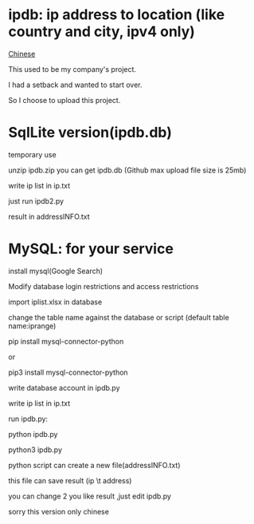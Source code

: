 # ipdb: ip address to location (like country and city, ipv4 only)

[Chinese](https://github.com/Ap0lloTea/ipdb/edit/main/READMEcn.md)

This used to be my company's project.

I had a setback and wanted to start over.

So I choose to upload this project.

# SqlLite version(ipdb.db)

temporary use

unzip ipdb.zip you can get ipdb.db (Github max upload file size is 25mb)

write ip list in ip.txt

just run ipdb2.py

result in addressINFO.txt

# MySQL: for your service

install mysql(Google Search)

Modify database login restrictions and access restrictions

import iplist.xlsx in database

change the table name against the database or script (default table name:iprange)

pip install mysql-connector-python

or

pip3 install mysql-connector-python

write database account in ipdb.py

write ip list in ip.txt

run ipdb.py:

python ipdb.py

python3 ipdb.py

python script can create a new file(addressINFO.txt)

this file can save result (ip \t address)

you can change 2 you like result ,just edit ipdb.py

sorry this version only chinese

